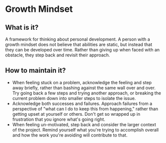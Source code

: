 # Growth Mindset

## What is it?

A framework for thinking about personal development. A person with a growth mindset does not believe that abilities are static, but instead that they can be developed over time. Rather than giving up when faced with an obstacle, they step back and revisit their approach.

## How to maintain it?

- When feeling stuck on a problem, acknowledge the feeling and step away briefly, rather than bashing against the same wall over and over. Try going back a few steps and trying another approach, or breaking the current problem down into smaller steps to isolate the issue.
- Acknowledge both successes and failures. Approach failures from a perspective of "what can I do to keep this from happening," rather than getting upset at yourself or others. Don't get so wrapped up in frustration that you ignore what's going right.
- When feeling un-motivated, step back and consider the larger context of the project. Remind yourself what you're trying to accomplish overall and how the work you're avoiding will contribute to that.